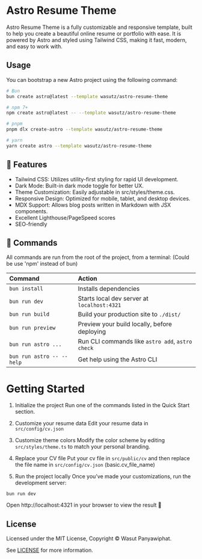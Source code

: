 # Astro Resume Theme

Astro Resume Theme is a fully customizable and responsive template, built to help you create a beautiful online resume or portfolio with ease. It is powered by Astro and styled using Tailwind CSS, making it fast, modern, and easy to work with.

## Usage

You can bootstrap a new Astro project using the following command:

```bash
# Bun
bun create astro@latest --template wasutz/astro-resume-theme

# npm 7+
npm create astro@latest -- --template wasutz/astro-resume-theme

# pnpm
pnpm dlx create-astro --template wasutz/astro-resume-theme

# yarn
yarn create astro --template wasutz/astro-resume-theme
```

## 🚀 Features

- Tailwind CSS: Utilizes utility-first styling for rapid UI development.
- Dark Mode: Built-in dark mode toggle for better UX.
- Theme Customization: Easily adjustable in src/styles/theme.css.
- Responsive Design: Optimized for mobile, tablet, and desktop devices.
- MDX Support: Allows blog posts written in Markdown with JSX components.
- Excellent Lighthouse/PageSpeed scores
- SEO-friendly

## 🧞 Commands

All commands are run from the root of the project, from a terminal:
(Could be use 'npm' instead of bun)

| Command                   | Action                                           |
| :------------------------ | :----------------------------------------------- |
| `bun install`             | Installs dependencies                            |
| `bun run dev`             | Starts local dev server at `localhost:4321`      |
| `bun run build`           | Build your production site to `./dist/`          |
| `bun run preview`         | Preview your build locally, before deploying     |
| `bun run astro ...`       | Run CLI commands like `astro add`, `astro check` |
| `bun run astro -- --help` | Get help using the Astro CLI                     |

# Getting Started

1) Initialize the project
Run one of the commands listed in the Quick Start section.

2) Customize your resume data
Edit your resume data in `src/config/cv.json`

3) Customize theme colors
Modify the color scheme by editing `src/styles/theme.ts` to match your personal branding.

4) Replace your CV file
Put your cv file in `src/public/cv` and then replace the file name in `src/config/cv.json` (basic.cv_file_name)

5) Run the project locally
Once you’ve made your customizations, run the development server:

```
bun run dev
```

Open http://localhost:4321 in your browser to view the result 🚀

## License

Licensed under the MIT License, Copyright © Wasut Panyawiphat.

See [LICENSE](/LICENSE) for more information.